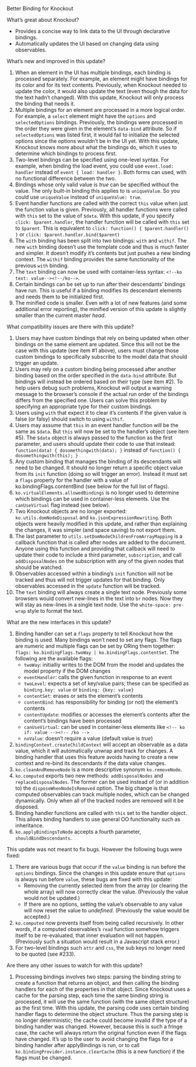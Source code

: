 Better Binding for Knockout

What’s great about Knockout?

* Provides a concise way to link data to the UI through declarative bindings.
* Automatically updates the UI based on changing data using observables.

What’s new and improved in this update?

1. When an element in the UI has multiple bindings, each binding is processed separately. For example, an element might have bindings for its color and for its text contents. Previously, when Knockout needed to update the color, it would also update the text (even though the data for the text hadn’t changed). With this update, Knockout will only process the binding that needs it.
2. Multiple bindings for an element are processed in a more logical order. For example, a `select` element might have the `options` and `selectedOptions` bindings. Previously, the bindings were processed in the order they were given in the element’s `data-bind` attribute. So if `selectedOptions` was listed first, it would fail to initialize the selected options since the options wouldn’t be in the UI yet. With this update, Knockout knows more about what the bindings do, which it uses to determine which bindings to process first.
3. Two-level bindings can be specified using one-level syntax. For example, when binding the load event, you could use `event.load: handler` instead of `event { load: handler }`. Both forms can used, with no functional difference between the two.
4. Bindings whose only valid value is *true* can be specified without the value. The only built-in binding this applies to is `uniqueValue`. So you could use `uniqueValue` instead of `uniqueValue: true`.
5. Event handler functions are called with the correct `this` value when just the function value is given. Previously, all handler functions were called with `this` set to the value of `$data`. With this update, if you specify `click: $parent.handler`, the handler function will be called with `this` set to `$parent`.  This is equivalent to `click: function() { $parent.handler() }` or `click: $parent.handler.bind($parent)`
6. The `with` binding has been split into two bindings: `with` and `withif`. The new `with` binding doesn’t use the template code and thus is much faster and simpler. It doesn’t modify it’s contents but just pushes a new binding context. The `withif` binding provides the same functionality of the previous `with` binding.
7. The `text` binding can now be used with container-less syntax: `<!--ko text: value--><!--/ko-->`.
8. Certain bindings can be set up to run after their descendants’ bindings have run. This is useful if a binding modifies its descendant elements and needs them to be initialized first.
9. The minified code is smaller. Even with a lot of new features (and some additional error reporting), the minified version of this update is slightly smaller than the current master *head*.

What compatibility issues are there with this update?

1. Users may have custom bindings that rely on being updated when other bindings on the same element are updated. Since this will not be the case with this update (see item #1 above), users must change those custom bindings to specifically subscribe to the model data that should trigger an update.
2. Users may rely on a custom binding being processed after another binding based on the order specified in the `data-bind` attribute. But bindings will instead be ordered based on their type (see item #2). To help users debug such problems, Knockout will output a warning message to the browser’s console if the actual run order of the bindings differs from the specified one. Users can solve this problem by specifying an appropriate type for their custom bindings.
3. Users using `with` that expect it to clear it’s contents if the given value is false (or falsy) should switch to using `withif`.
4. Users may assume that `this` in an event handler function will be the same as `$data`. But `this` will now be set to the handler’s object (see item #5). The `$data` object is always passed to the function as the first parameter, and users should update their code to use that instead: `function(data) { dosomethingwith(data); }` instead of `function() { dosomethingwith(this); }`
5. Any custom binding that manages the binding of its descendants will need to be changed. It should no longer return a specific object value from its `init` function (doing so will trigger an error). Instead it must set a `flags` property for the handler with a value of ko.bindingFlags.contentBind (see below for the full list of flags).
6. `ko.virtualElements.allowedBindings` is no longer used to determine which bindings can be used in container-less elements. Use the `canUseVirtual` flag instead (see below).
7. Two Knockout objects are no longer exported: `ko.utils.domNodeDisposal` and `ko.jsonExpressionRewriting`. Both objects were heavily modified in this update, and rather than explaining the changes, it was simpler (and space saving) to not export them.
8. The last parameter to `utils.setDomNodeChildrenFromArrayMapping` is a callback function that is called after nodes are added to the document. Anyone using this function and providing that callback will need to update their code to include a third parameter, `subscription`, and call `addDisposalNodes` on the subscription with any of the given nodes that should be watched.
9. Observables accessed within a binding’s `init` function will not be tracked and thus will not trigger updates for that binding. Only observables accessed in the `update` function will be tracked.
10. The `text` binding will always create a single text node. Previously some browsers would convert new-lines in the text into `br` nodes. Now they will stay as new-lines in a single text node. Use the `white-space: pre-wrap` style to format the text.

What are the new interfaces in this update?

1. Binding handler can set a `flags` property to tell Knockout how the binding is used. Many bindings won’t need to set any flags. The flags are numeric and multiple flags can be set by ORing them together: `flags: ko.bindingFlags.twoWay | ko.bindingFlags.contentSet`. The following are the available flags:
   * `twoWay`: initialliy writes to the DOM from the model and updates the model property if the DOM changes
   * `eventHandler`: calls the given function in response to an event
   * `twoLevel`: expects a set of key/value pairs; these can be specified as `binding.key: value` or `binding: {key: value}`
   * `contentSet`: erases or sets the element’s contents
   * `contentBind`: has responsibility for binding (or not) the element’s contents
   * `contentUpdate`: modifies or accesses the element’s contents after the content’s bindings have been processed
   * `canUseVirtual`: can be used in container-less elements like `<!-- ko if: value --><!-- /ko -->`
   * `noValue`: doesn’t require a value (default value is *true*)
2. `bindingContext.createChildContext` will accept an observable as a data value, which it will automatically unwrap and track for changes. A binding handler that uses this feature avoids having to create a new context and re-bind its descendants if the data value changes.
3. `ko.cleanAndRemoveNode` is a more descriptive synonym `ko.removeNode`.
4. `ko.computed` exports two new methods: `addDisposalNodes` and `replaceDisposalNodes`. The former can be used instead of (or in addition to) the `disposeWhenNodeIsRemoved` option. The big change is that computed observables can track multiple nodes, which can be changed dynamically. Only when all of the tracked nodes are removed will it be disposed.
5. Binding handler functions are called with `this` set to the handler object. This allows binding handlers to use general OO functionality such as inheritance.
6. `ko.applyBindingsToNode` accepts a fourth parameter, `shouldBindDescendants`.

This update was not meant to fix bugs. However the following bugs were fixed:

1. There are various bugs that occur if the `value` binding is run before the `options` bindings. Since the changes in this update ensure that `options` is always run before `value`, these bugs are fixed with this update:
   * Removing the currently selected item from the array (or clearing the whole array) will now correctly clear the value. (Previously the value would not be updated.)
   * If there are no options, setting the value’s observable to any value will now reset the value to *undefined*. (Previously the value would be accepted.)
2. `ko.computed` now prevents itself from being called recursively. In other words, if a computed observables’s `read` function somehow triggers itself to be re-evaluated, that inner evaluation will not happen. (Previously such a situation would result in a Javascript stack error.)
3. For two-level bindings such `attr` and `css`, the sub keys no longer need to be quoted (see #233).

Are there any other issues to watch for with this update?

1. Processing bindings involves two steps: parsing the binding string to create a function that returns an object, and then calling the binding handlers for each of the properties in that object. Since Knockout uses a cache for the parsing step, each time the same binding string is processed, it will use the same function (with the same object structure) as the first time. With this update, the parsing code uses certain binding handler flags to determine the object structure. Thus the parsing step is no longer deterministic; the cache could become invalid if the type of a binding handler was changed. However, because this is such a fringe case, the cache will always return the original function even if the flags have changed. It’s up to the user to avoid changing the flags for a binding handler after applyBindings is run, or to call `ko.bindingProvider.instance.clearCache` (this is a new function) if the flags must be changed.
